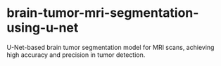 # brain-tumor-mri-segmentation-using-u-net
U-Net-based brain tumor segmentation model for MRI scans, achieving high accuracy and precision in tumor detection.

